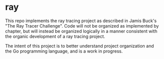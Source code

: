 # ray
This repo implements the ray tracing project as described in Jamis Buck's "The Ray Tracer Challenge". Code will not be organized as implemented by chapter, but will instead be organized logically in a manner consistent with the organic development of a ray tracing project. 

The intent of this project is to better understand project organization and the Go programming language, and is a work in progress. 
